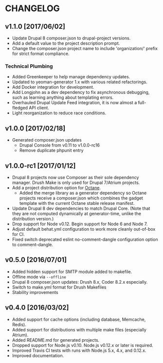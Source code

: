 # CHANGELOG

## v1.1.0 [2017/06/02]

* Update Drupal 8 composer.json to drupal-project versions.
* Add a default value to the project description prompt.
* Change the composer.json project name to include 'organization/' prefix for strict format compliance.

### Technical Plumbing

* Added Greenkeeper to help manage dependency updates.
* Updated to yeoman-generator 1.x with various related refactorings.
* Add Docker integration for development.
* Add Longjohn as a dev dependency to fix asynchronous debugging, such as learning anything about templating errors.
* Overhauled Drupal Update Feed integration, it is now almost a full-fledged API client.
* Light reorganization to reduce race conditions.

## v1.0.0 [2017/02/18]

* Generated composer.json updates
    * Drupal Console from v0.11 to v1.0.0-rc16
    * Remove duplicate phpunit entry

## v1.0.0-rc1 [2017/01/12]

* Drupal 8 projects now use Composer as their sole dependency manager. Drush Make is only used for Drupal 7/Atrium projects.
* Add a project distribution option for [Octane](https://github.com/phase2/octane).
    * Added the merge library as a generator dependency so Octane projects receive a composer.json which combines the gadget template with the current Octane stable release manifest.
* Update Drupal 8 dev dependencies to match Drupal Core. (Note that they are not computed dynamically at generator-time, unlike the distribution version.)
* Drop support for Node v0.12. Begin support for Node 6 and Node 7.
* Adjust default behat.yml configuration to work more cleanly out-of-box for CI.
* Fixed switch deprecated eslint no-comment-dangle configuration option to comment-dangle.

## v0.5.0 [2016/07/01]

- Added hidden support for SMTP module added to makefile.
- Offline mode via `--offline`
- Drupal 8 composer.json updates: Drush 8.x, Coder 8.2.x especially.
- Switch to make.yml format for Drush Makefiles
- Stability improvements

## v0.4.0 [2016/03/02]

- Added support for cache options (including database, Memcache, Redis).
- Added support for distributions with multiple make files (especially Atrium).
- Added README.md for generated projects.
- Dropped support for Node.js v0.10. Node.js v0.12.x or later is required.
- Improved Travis CI tests with runs with Node.js 5.x, 4.x, and 0.12.x.
- Improved documentation.
